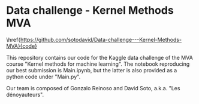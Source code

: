 # Data challenge - Kernel Methods MVA

\href{https://github.com/sotodavid/Data-challenge---Kernel-Methods-MVA}{code}

This repository contains our code for the Kaggle data challenge of the MVA course "Kernel methods for machine learning". The notebook reproducing our best submission is Main.ipynb, but the latter is also provided as a python code under "Main.py".

Our team is composed of Gonzalo Reinoso and David Soto, a.k.a. "Les dénoyauteurs".
